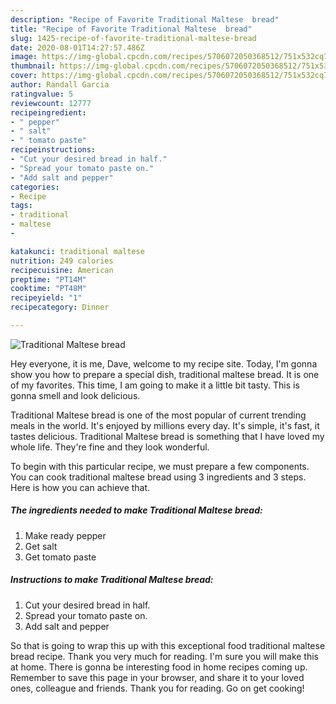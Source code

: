 ```yaml
---
description: "Recipe of Favorite Traditional Maltese  bread"
title: "Recipe of Favorite Traditional Maltese  bread"
slug: 1425-recipe-of-favorite-traditional-maltese-bread
date: 2020-08-01T14:27:57.486Z
image: https://img-global.cpcdn.com/recipes/5706072050368512/751x532cq70/traditional-maltese-bread-recipe-main-photo.jpg
thumbnail: https://img-global.cpcdn.com/recipes/5706072050368512/751x532cq70/traditional-maltese-bread-recipe-main-photo.jpg
cover: https://img-global.cpcdn.com/recipes/5706072050368512/751x532cq70/traditional-maltese-bread-recipe-main-photo.jpg
author: Randall Garcia
ratingvalue: 5
reviewcount: 12777
recipeingredient:
- " pepper"
- " salt"
- " tomato paste"
recipeinstructions:
- "Cut your desired bread in half."
- "Spread your tomato paste on."
- "Add salt and pepper"
categories:
- Recipe
tags:
- traditional
- maltese
- 

katakunci: traditional maltese  
nutrition: 249 calories
recipecuisine: American
preptime: "PT14M"
cooktime: "PT48M"
recipeyield: "1"
recipecategory: Dinner

---
```



![Traditional Maltese  bread](https://img-global.cpcdn.com/recipes/5706072050368512/751x532cq70/traditional-maltese-bread-recipe-main-photo.jpg)

Hey everyone, it is me, Dave, welcome to my recipe site. Today, I'm gonna show you how to prepare a special dish, traditional maltese  bread. It is one of my favorites. This time, I am going to make it a little bit tasty. This is gonna smell and look delicious.



Traditional Maltese  bread is one of the most popular of current trending meals in the world. It's enjoyed by millions every day. It's simple, it's fast, it tastes delicious. Traditional Maltese  bread is something that I have loved my whole life. They're fine and they look wonderful.


To begin with this particular recipe, we must prepare a few components. You can cook traditional maltese  bread using 3 ingredients and 3 steps. Here is how you can achieve that.

<!--inarticleads1-->

##### The ingredients needed to make Traditional Maltese  bread:

1. Make ready  pepper
1. Get  salt
1. Get  tomato paste




<!--inarticleads2-->

##### Instructions to make Traditional Maltese  bread:

1. Cut your desired bread in half.
1. Spread your tomato paste on.
1. Add salt and pepper




So that is going to wrap this up with this exceptional food traditional maltese  bread recipe. Thank you very much for reading. I'm sure you will make this at home. There is gonna be interesting food in home recipes coming up. Remember to save this page in your browser, and share it to your loved ones, colleague and friends. Thank you for reading. Go on get cooking!
